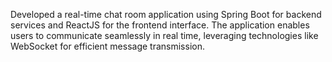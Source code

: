 Developed a real-time chat room application using Spring Boot for backend services and ReactJS for the frontend interface. The application enables users to communicate seamlessly in real time, leveraging technologies like WebSocket for efficient message transmission.
